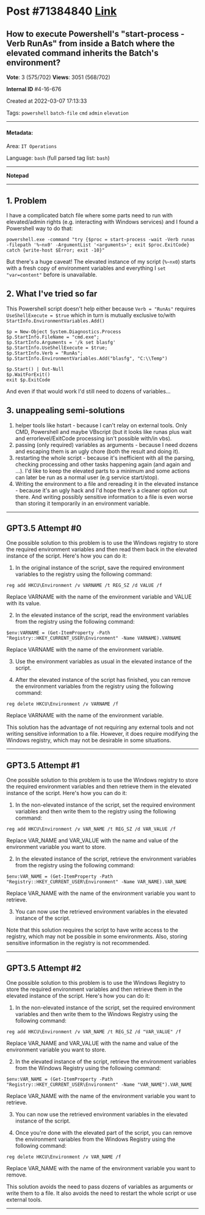 
# Post \#71384840 [Link](https://stackoverflow.com/questions/71384840/)

## How to execute Powershell's "start-process -Verb RunAs" from inside a Batch where the elevated command inherits the Batch's environment?

**Vote**: 3 (575/702) **Views**: 3051 (568/702) 

**Internal ID** \#4-16-676

Created at 2022-03-07 17:13:33

Tags: `powershell` `batch-file` `cmd` `admin` `elevation`

----------

#### Metadata:

Area: `IT Operations`

Language: `bash` (full parsed tag list: `bash`)

----------

**Notepad**


----------


## 1. Problem


I have a complicated batch file where some parts need to run with elevated/admin rights (e.g. interacting with Windows services) and I found a Powershell way to do that:
```
powershell.exe -command "try {$proc = start-process -wait -Verb runas -filepath '%~nx0' -ArgumentList '<arguments>'; exit $proc.ExitCode} catch {write-host $Error; exit -10}"
```

But there's a huge caveat! The elevated instance of my script (`%~nx0`) starts with a fresh copy of environment variables and everything I `set "var=content"` before is unavailable.

## 2. What I've tried so far


This Powershell script doesn't help either because `Verb = "RunAs"` requires `UseShellExecute = $true` which in turn is mutually exclusive to/with `StartInfo.EnvironmentVariables.Add()`
```
$p = New-Object System.Diagnostics.Process
$p.StartInfo.FileName = "cmd.exe";
$p.StartInfo.Arguments = '/k set blasfg'
$p.StartInfo.UseShellExecute = $true;
$p.StartInfo.Verb = "RunAs";
$p.StartInfo.EnvironmentVariables.Add("blasfg", "C:\\Temp")

$p.Start() | Out-Null
$p.WaitForExit()
exit $p.ExitCode
```

And even if that would work I'd still need to  dozens of variables...

## 3. unappealing semi-solutions




1. helper tools like hstart - because I can't relay on external tools. Only CMD, Powershell and maybe VBscript (but it looks like runas plus wait and errorlevel/ExitCode processing isn't possible with/in vbs).
2. passing (only required) variables as arguments - because I need dozens and escaping them is an ugly chore (both the result and doing it).
3. restarting the whole script - because it's inefficient with all the parsing, checking processing and other tasks happening again (and again and ...). I'd like to keep the elevated parts to a minimum and some actions can later be run as a normal user (e.g service start/stop).
4. Writing the environment to a file and rereading it in the elevated instance - because it's an ugly hack and I'd hope there's a cleaner option out there. And writing possibly sensitive information to a file is even worse than storing it temporarily in an environment variable.




----------
        
## GPT3.5 Attempt \#0

One possible solution to this problem is to use the Windows registry to store the required environment variables and then read them back in the elevated instance of the script. Here's how you can do it:

1. In the original instance of the script, save the required environment variables to the registry using the following command:
```
reg add HKCU\Environment /v VARNAME /t REG_SZ /d VALUE /f
```
Replace VARNAME with the name of the environment variable and VALUE with its value.

2. In the elevated instance of the script, read the environment variables from the registry using the following command:
```
$env:VARNAME = (Get-ItemProperty -Path "Registry::HKEY_CURRENT_USER\Environment" -Name VARNAME).VARNAME
```
Replace VARNAME with the name of the environment variable.

3. Use the environment variables as usual in the elevated instance of the script.

4. After the elevated instance of the script has finished, you can remove the environment variables from the registry using the following command:
```
reg delete HKCU\Environment /v VARNAME /f
```
Replace VARNAME with the name of the environment variable.

This solution has the advantage of not requiring any external tools and not writing sensitive information to a file. However, it does require modifying the Windows registry, which may not be desirable in some situations.

--------

## GPT3.5 Attempt \#1

One possible solution to this problem is to use the Windows registry to store the required environment variables and then retrieve them in the elevated instance of the script. Here's how you can do it:

1. In the non-elevated instance of the script, set the required environment variables and then write them to the registry using the following command:

```
reg add HKCU\Environment /v VAR_NAME /t REG_SZ /d VAR_VALUE /f
```

Replace VAR_NAME and VAR_VALUE with the name and value of the environment variable you want to store.

2. In the elevated instance of the script, retrieve the environment variables from the registry using the following command:

```
$env:VAR_NAME = (Get-ItemProperty -Path "Registry::HKEY_CURRENT_USER\Environment" -Name VAR_NAME).VAR_NAME
```

Replace VAR_NAME with the name of the environment variable you want to retrieve.

3. You can now use the retrieved environment variables in the elevated instance of the script.

Note that this solution requires the script to have write access to the registry, which may not be possible in some environments. Also, storing sensitive information in the registry is not recommended.

--------

## GPT3.5 Attempt \#2

One possible solution to this problem is to use the Windows Registry to store the required environment variables and then retrieve them in the elevated instance of the script. Here's how you can do it:

1. In the non-elevated instance of the script, set the required environment variables and then write them to the Windows Registry using the following command:
```
reg add HKCU\Environment /v VAR_NAME /t REG_SZ /d "VAR_VALUE" /f
```
Replace VAR_NAME and VAR_VALUE with the name and value of the environment variable you want to store.

2. In the elevated instance of the script, retrieve the environment variables from the Windows Registry using the following command:
```
$env:VAR_NAME = (Get-ItemProperty -Path "Registry::HKEY_CURRENT_USER\Environment" -Name "VAR_NAME").VAR_NAME
```
Replace VAR_NAME with the name of the environment variable you want to retrieve.

3. You can now use the retrieved environment variables in the elevated instance of the script.

4. Once you're done with the elevated part of the script, you can remove the environment variables from the Windows Registry using the following command:
```
reg delete HKCU\Environment /v VAR_NAME /f
```
Replace VAR_NAME with the name of the environment variable you want to remove.

This solution avoids the need to pass dozens of variables as arguments or write them to a file. It also avoids the need to restart the whole script or use external tools.

--------
